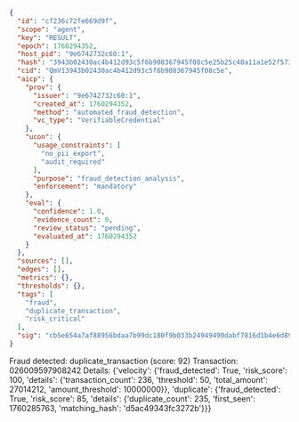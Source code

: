```json
{
  "id": "cf236c72fe669d9f",
  "scope": "agent",
  "key": "RESULT",
  "epoch": 1760294352,
  "host_pid": "9e6742732c60:1",
  "hash": "3943b02430ac4b412d93c5f6b908367945f08c5e25b25c40a11a1e52f573e037",
  "cid": "QmV13943b02430ac4b412d93c5f6b908367945f08c5e",
  "aicp": {
    "prov": {
      "issuer": "9e6742732c60:1",
      "created_at": 1760294352,
      "method": "automated_fraud_detection",
      "vc_type": "VerifiableCredential"
    },
    "ucon": {
      "usage_constraints": [
        "no_pii_export",
        "audit_required"
      ],
      "purpose": "fraud_detection_analysis",
      "enforcement": "mandatory"
    },
    "eval": {
      "confidence": 1.0,
      "evidence_count": 0,
      "review_status": "pending",
      "evaluated_at": 1760294352
    }
  },
  "sources": [],
  "edges": [],
  "metrics": {},
  "thresholds": {},
  "tags": [
    "fraud",
    "duplicate_transaction",
    "risk_critical"
  ],
  "sig": "cb5e654a7af88956bdaa7b99dc180f9b033b24949490dabf7816d1b4e6d89eaf"
}
```

Fraud detected: duplicate_transaction (score: 92)
Transaction: 026009597908242
Details: {'velocity': {'fraud_detected': True, 'risk_score': 100, 'details': {'transaction_count': 236, 'threshold': 50, 'total_amount': 27014212, 'amount_threshold': 10000000}}, 'duplicate': {'fraud_detected': True, 'risk_score': 85, 'details': {'duplicate_count': 235, 'first_seen': 1760285763, 'matching_hash': 'd5ac49343fc3272b'}}}